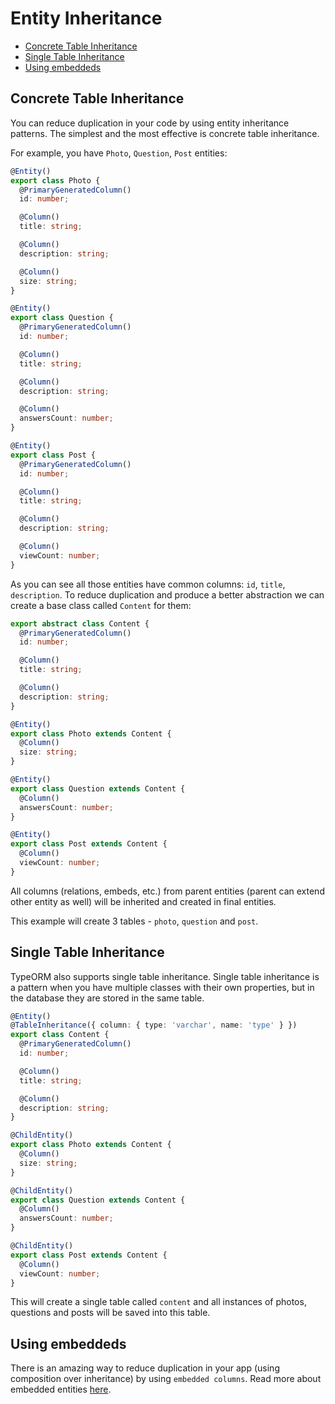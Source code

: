 # Entity Inheritance

- [Concrete Table Inheritance](#concrete-table-inheritance)
- [Single Table Inheritance](#single-table-inheritance)
- [Using embeddeds](#using-embeddeds)

## Concrete Table Inheritance

You can reduce duplication in your code by using entity inheritance patterns.
The simplest and the most effective is concrete table inheritance.

For example, you have `Photo`, `Question`, `Post` entities:

```typescript
@Entity()
export class Photo {
  @PrimaryGeneratedColumn()
  id: number;

  @Column()
  title: string;

  @Column()
  description: string;

  @Column()
  size: string;
}
```

```typescript
@Entity()
export class Question {
  @PrimaryGeneratedColumn()
  id: number;

  @Column()
  title: string;

  @Column()
  description: string;

  @Column()
  answersCount: number;
}
```

```typescript
@Entity()
export class Post {
  @PrimaryGeneratedColumn()
  id: number;

  @Column()
  title: string;

  @Column()
  description: string;

  @Column()
  viewCount: number;
}
```

As you can see all those entities have common columns: `id`, `title`, `description`.
To reduce duplication and produce a better abstraction we can create a base class called `Content` for them:

```typescript
export abstract class Content {
  @PrimaryGeneratedColumn()
  id: number;

  @Column()
  title: string;

  @Column()
  description: string;
}
```

```typescript
@Entity()
export class Photo extends Content {
  @Column()
  size: string;
}
```

```typescript
@Entity()
export class Question extends Content {
  @Column()
  answersCount: number;
}
```

```typescript
@Entity()
export class Post extends Content {
  @Column()
  viewCount: number;
}
```

All columns (relations, embeds, etc.) from parent entities (parent can extend other entity as well)
will be inherited and created in final entities.

This example will create 3 tables - `photo`, `question` and `post`.

## Single Table Inheritance

TypeORM also supports single table inheritance.
Single table inheritance is a pattern when you have multiple classes with their own properties,
but in the database they are stored in the same table.

```typescript
@Entity()
@TableInheritance({ column: { type: 'varchar', name: 'type' } })
export class Content {
  @PrimaryGeneratedColumn()
  id: number;

  @Column()
  title: string;

  @Column()
  description: string;
}
```

```typescript
@ChildEntity()
export class Photo extends Content {
  @Column()
  size: string;
}
```

```typescript
@ChildEntity()
export class Question extends Content {
  @Column()
  answersCount: number;
}
```

```typescript
@ChildEntity()
export class Post extends Content {
  @Column()
  viewCount: number;
}
```

This will create a single table called `content` and all instances of photos, questions and posts
will be saved into this table.

## Using embeddeds

There is an amazing way to reduce duplication in your app (using composition over inheritance) by using `embedded columns`.
Read more about embedded entities [here](./embedded-entities.md).
